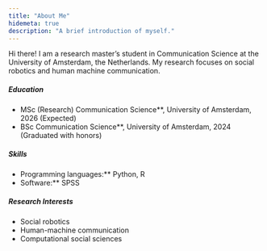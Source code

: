 ```yaml
---
title: "About Me"
hidemeta: true
description: "A brief introduction of myself."
---
```


Hi there! I am a research master’s student in Communication Science at the University of Amsterdam, the Netherlands. My research focuses on social robotics and human machine communication.

<script src="https://unpkg.com/@dotlottie/player-component@2.7.12/dist/dotlottie-player.mjs" type="module"></script>
<dotlottie-player src="https://lottie.host/1865959e-60e0-43eb-871c-9668edde5c86/Er6dfaOn5y.lottie" background="transparent" speed="1" style="width: 300px; height: 300px" loop autoplay></dotlottie-player>

##### Education

- MSc (Research) Communication Science**, University of Amsterdam, 2026 (Expected)
- BSc Communication Science**, University of Amsterdam, 2024 (Graduated with honors)

##### Skills

- Programming languages:** Python, R  
- Software:** SPSS

##### Research Interests

- Social robotics
- Human-machine communication
- Computational social sciences



